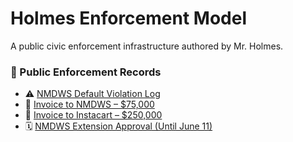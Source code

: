 # Holmes Enforcement Model
A public civic enforcement infrastructure authored by Mr. Holmes.
### 📂 Public Enforcement Records

- ⚠️ [NMDWS Default Violation Log](https://github.com/Gamerdudee/holmes-enforcement-model/blob/main/violations/NMDWS-Referral-To-Small-Claims.md)
- 🧾 [Invoice to NMDWS – $75,000](https://github.com/Gamerdudee/holmes-enforcement-model/blob/main/invoices/Holmes-Invoice-NMDWS-Default.md)
- 🧾 [Invoice to Instacart – $250,000](https://github.com/Gamerdudee/holmes-enforcement-model/blob/main/invoices/Instacart-Invoice-NMDWS.md)
- 🗓️ [NMDWS Extension Approval (Until June 11)](https://github.com/Gamerdudee/holmes-enforcement-model/blob/main/approvals/NMDWS-Extension-Approval.md)

